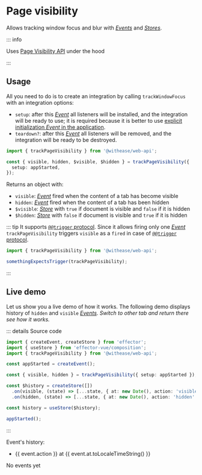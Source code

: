 # Page visibility

Allows tracking window focus and blur with [_Events_](https://effector.dev/docs/api/effector/event) and [_Stores_](https://effector.dev/docs/api/effector/store).

::: info

Uses [Page Visibility API](https://developer.mozilla.org/en-US/docs/Web/API/Page_Visibility_API) under the hood

:::

## Usage

All you need to do is to create an integration by calling `trackWindowFocus` with an integration options:

- `setup`: after this [_Event_](https://effector.dev/docs/api/effector/event) all listeners will be installed, and the integration will be ready to use; it is required because it is better to use [explicit initialization _Event_ in the application](/magazine/explicit_start).
- `teardown?`: after this [_Event_](https://effector.dev/docs/api/effector/event) all listeners will be removed, and the integration will be ready to be destroyed.

```ts
import { trackPageVisibility } from '@withease/web-api';

const { visible, hidden, $visible, $hidden } = trackPageVisibility({
  setup: appStarted,
});
```

Returns an object with:

- `visible`: [_Event_](https://effector.dev/docs/api/effector/event) fired when the content of a tab has become visible
- `hidden`: [_Event_](https://effector.dev/docs/api/effector/event) fired when the content of a tab has been hidden
- `$visible`: [_Store_](https://effector.dev/docs/api/effector/store) with `true` if document is visible and `false` if it is hidden
- `$hidden`: [_Store_](https://effector.dev/docs/api/effector/store) with `false` if document is visible and `true` if it is hidden

::: tip
It supports [`@@trigger` protocol](/protocols/trigger). Since it allows firing only one [_Event_](https://effector.dev/docs/api/effector/event) `trackPageVisibility` triggers `visible` as a `fired` in case of [`@@trigger` protocol](/protocols/trigger).

```ts
import { trackPageVisibility } from '@withease/web-api';

somethingExpectsTrigger(trackPageVisibility);
```

:::

## Live demo

Let us show you a live demo of how it works. The following demo displays history of `hidden` and `visible` [_Events_](https://effector.dev/docs/api/effector/event). _Switch to other tab and return there see how it works._

<script setup lang="ts">
import { createEvent, createStore } from 'effector';
import { useStore } from 'effector-vue/composition'

import { trackPageVisibility } from '../../../../packages/web-api';

const appStarted = createEvent();

const { visible, hidden } = trackPageVisibility(
  { setup: appStarted }
);

const $history = createStore([])
  .on(visible, (state) => [...state, { at: new Date, action: 'visible' }])
  .on(hidden, (state) => [...state, { at: new Date, action: 'hidden' }]);

const history = useStore($history)

appStarted();

</script>

::: details Source code

```ts
import { createEvent, createStore } from 'effector';
import { useStore } from 'effector-vue/composition';
import { trackPageVisibility } from '@withease/web-api';

const appStarted = createEvent();

const { visible, hidden } = trackPageVisibility({ setup: appStarted });

const $history = createStore([])
  .on(visible, (state) => [...state, { at: new Date(), action: 'visible' }])
  .on(hidden, (state) => [...state, { at: new Date(), action: 'hidden' }]);

const history = useStore($history);

appStarted();
```

:::

Event's history:

<ul>
<li v-for="event in history">{{ event.action }} at {{ event.at.toLocaleTimeString() }}</li>
</ul>

<span v-if="history.length === 0">No events yet</span>
